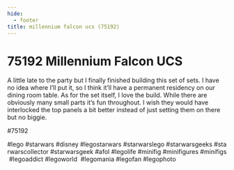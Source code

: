```yaml
---
hide:
  - footer
title: millennium falcon ucs (75192)
---
```


# 75192 Millennium Falcon UCS

A little late to the party but I finally finished building this set of sets. I have no idea where I’ll put it, so I think it’ll have a permanent residency on our dining room table. 
As for the set itself, I love the build. While there are obviously many small parts it’s fun throughout. I wish they would have interlocked the top panels a bit better instead of just setting them on there but no biggie. 

#75192 
 
 
#lego #starwars #disney #legostarwars #starwarslego #starwarsgeeks #starwarscollector #starwarsgeek #afol #legolife #minifig #minifigures #minifigs #legoaddict #legoworld  #legomania #legofan #legophoto 

